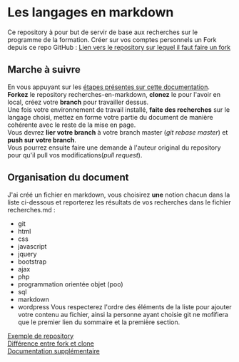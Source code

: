 # Les langages en markdown
Ce repository à pour but de servir de base aux recherches sur le programme de la formation.
Créer sur vos comptes personnels un Fork depuis ce repo GitHub :
[Lien vers le repository sur lequel il faut faire un fork](https://github.com/SoniaB78/recherche-en-markdown-avec-git)

## Marche à suivre
En vous appuyant sur les [étapes présentes sur cette documentation](http://thelia-school.com/faire-une-pull-request-sur-un-projet-thelia/faire-une-pull-request.html).  
__Forkez__ le repository recherches-en-markdown, __clonez__ le pour l'avoir en local, créez votre __branch__ pour travailler dessus.  
Une fois votre environnement de travail installé, __faite des recherches__ sur le langage choisi, mettez en forme votre partie du document de manière cohérente avec le reste de la mise en page.  
Vous devrez __lier votre branch__ à votre branch master (*git rebase master*) et __push sur votre branch__.  
Vous pourrez ensuite faire une demande à l'auteur original du repository pour qu'il pull vos modifications(*pull request*).  

## Organisation du document
J'ai créé un fichier en markdown, vous choisirez __une__ notion chacun dans la liste ci-dessous et reporterez les résultats de vos recherches dans le fichier recherches.md :
- git
- html
- css
- javascript
- jquery
- bootstrap
- ajax
- php
- programmation orientée objet (poo)
- sql
- markdown
- wordpress
Vous respecterez l'ordre des éléments de la liste pour ajouter votre contenu au fichier, ainsi la personne ayant choisie git ne mofifiera que le premier lien du sommaire et la première section.

[Exemple de repository](https://github.com/Ma6Tvacoder-Docs/partages/blob/master/supports/techno_back.md)  
[Différence entre fork et clone](https://www.toolsqa.com/git/difference-between-git-clone-and-git-fork/)  
[Documentation supplémentaire](https://www.christopheducamp.com/2013/12/16/forker-un-repo-github/)  
